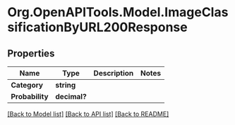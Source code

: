 # Org.OpenAPITools.Model.ImageClassificationByURL200Response

## Properties

Name | Type | Description | Notes
------------ | ------------- | ------------- | -------------
**Category** | **string** |  | 
**Probability** | **decimal?** |  | 

[[Back to Model list]](../README.md#documentation-for-models) [[Back to API list]](../README.md#documentation-for-api-endpoints) [[Back to README]](../README.md)

